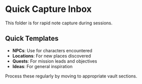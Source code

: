 # Quick Capture Inbox

This folder is for rapid note capture during sessions.

## Quick Templates
- **NPCs**: Use for characters encountered
- **Locations**: For new places discovered
- **Quests**: For mission leads and objectives
- **Ideas**: For general inspiration

Process these regularly by moving to appropriate vault sections.

